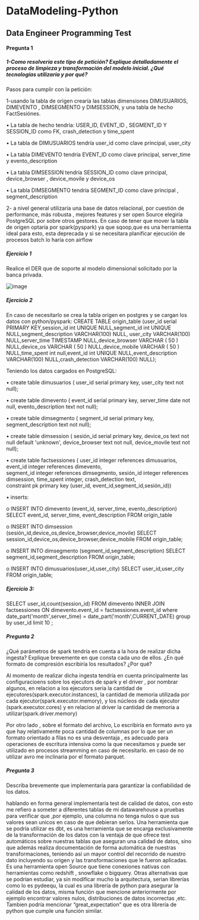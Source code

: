 # DataModeling-Python

## Data Engineer Programming Test

#### Pregunta 1
##### 1-Como resolvería este tipo de petición? Explique detalladamente el proceso de limpieza y transformación del modelo inicial. ¿Qué tecnologías utilizaría y por qué?
Pasos para cumplir con la petición:


1-usando la tabla de origen crearía las tablas dimensiones DIMUSUARIOS, DIMEVENTO , DIMSEGMENTO y DIMSESSION, y una tabla de hecho FactSesiónes.


•	La tabla de hecho tendría: USER_ID, EVENT_ID , SEGMENT_ID Y SESSION_ID como FK, crash_detection y time_spent

•	La tabla de DIMUSUARIOS tendría user_id como clave principal, user_city

•	La tabla DIMEVENTO tendría EVENT_ID como clave principal, server_time y evento_description

•	La tabla DIMSESSION tendría SESSION_ID como clave principal, device_browser , device_movile y device_os

•	La tabla DIMSEGMENTO tendría SEGMENT_ID como clave principal , segment_description


2- a nivel general utilizaría una base de datos relacional, por cuestión de performance, más robusta , mejores features y ser open Source elegiría PostgreSQL por sobre otros gestores. 
En caso de tener que mover la tabla de origen optaría por spark(pyspark) ya que sqoop,que es una herramienta ideal para esto, esta deprecada y si se necesitara planificar ejecución de procesos batch lo haría con airflow



##### Ejercicio 1                
Realice el DER que de soporte al modelo dimensional solicitado por la banca privada.

![image](https://user-images.githubusercontent.com/63317932/157447080-d5703e99-fd7a-40d3-8f02-81be8f45cbd7.png)

 

##### Ejercicio 2
En caso de necesitarlo se crea la tabla origen en postgres y se cargan los datos con python/pyspark:
CREATE TABLE origin_table (user_id serial PRIMARY KEY,session_id int UNIQUE NULL,segment_id int UNIQUE NULL,segment_description VARCHAR(100) NULL,	user_city VARCHAR(100) NULL,server_time TIMESTAMP NULL,device_browser VARCHAR ( 50 ) NULL,device_os VARCHAR ( 50 ) NULL,device_mobile VARCHAR ( 50 ) NULL,time_spent int null,event_id int UNIQUE NULL,event_description VARCHAR(100) NULL,crash_detection VARCHAR(100) NULL);

Teniendo los datos cargados en PostgreSQL:

•	create table dimusuarios (
     			user_id serial primary key,
     			user_city text not null);
			
•	create table dimevento (
     			event_id serial primary key,
     			server_time date not null,
     			evento_description text not null);
			
•	create table dimsegmento (
     			segment_id serial primary key,
     			segment_description text not null);
			
•	create table dimsession (
     			sesión_id serial primary key,
     			device_os text not null default 'unknown',
     			device_browser text not null,
			device_movile text not null);
			
•	create table factsessiones ( user_id integer references dimusuarios, 
			     event_id integer references dimevento,  
                             segment_id integer references dimsegmento,
                             sesión_id integer references dimsession, 
                             time_spent integer, 
                             crash_detection text,  
                             constraint pk primary key (user_id, event_id,segment_id,sesión_id))

						  

•	inserts:

o	INSERT INTO dimevento (event_id, server_time, evento_description)
SELECT event_id, server_time, event_description FROM origin_table

o	INSERT INTO dimsession (sesión_id,device_os,device_browser,device_movile)
SELECT session_id,device_os,device_browser,device_mobile FROM origin_table;

o	INSERT INTO dimsegmento (segment_id,segment_description) SELECT segment_id,segment_description FROM origin_table;

o	INSERT INTO dimusuarios(user_id,user_city) SELECT user_id,user_city FROM origin_table;



##### Ejercicio 3:

SELECT  user_id,count(session_id) FROM dimevento INNER JOIN factsessiones ON dimevento.event_id = factsessiones.event_id where date_part('month',server_time) = date_part('month',CURRENT_DATE) group by user_id  limit 10  ;



##### Pregunta 2
¿Qué parámetros de spark tendría en cuenta a la hora de realizar dicha ingesta? Explique brevemente en que consta cada uno de ellos. ¿En qué formato de compresión escribiría los resultados? ¿Por qué?


Al momento de realizar dicha ingesta tendría en cuenta principalmente las configuracioens sobre los ejecutors de spark  y el driver , por nombrar algunos, en relacion a los ejecutors seria la cantidad de ejecutores(spark.executor.instances), la cantidad de memoria utilizada por cada ejecutor(spark.executor.memory), y los núcleos de cada ejecutor (spark.executor.cores) y en relacion al driver la cantidad de memoria a utilizar(spark.driver.memory)

Por otro lado , sobre el formato del archivo, Lo escribiría en formato avro ya que hay relativamente poca cantidad de columnas por lo que ser un formato orientado a filas no es una desventaja , es adecuado para operaciones de escritura intensiva como la que necesitamos y puede ser utilizado en procesos streamming en caso de necesitarlo. en caso de no utilizar avro me inclinaria por el formato parquet.


##### Pregunta 3
Describa brevemente que implementaría para garantizar la confiabilidad de los datos.

hablando en forma general implementaría test de calidad de datos, con esto me refiero a someter a diferentes tablas de mi datawarehouse a pruebas para verificar que ,por ejemplo, una columna no tenga nulos o que sus valores sean unicos en caso de que debieran serlos.
Una herramienta que se podría utilizar es dbt, es una herramienta que se encarga exclusivamente de la transformación de los datos con la ventaja de que ofrece test automáticos sobre nuestras tablas que aseguran una calidad de datos, sino que además realiza documentación de forma automática de nuestras transformaciones, teniendo así un mayor control del recorrido de nuestro dato incluyendo su origen y las transformaciones que le fueron aplicadas. Es una herramienta open Source que tiene conexiones nativas con herramientas como redshift , snowflake o bigquery.
Otras alternativas que se podrían estudiar, ya sin modificar mucho la arquitectura, serian librerías como lo es pydeequ, la cual es una librería de python para asegurar la calidad de los datos, misma función que mencione anteriormente por ejemplo encontrar valores nulos, distribuciones de datos incorrectas ,etc. Tambien podría mencionar “great_expectation” que es otra librería de python que cumple una función similar.

